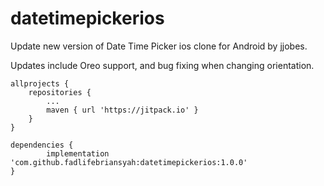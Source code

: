 # datetimepickerios
Update new version of Date Time Picker ios clone for Android by jjobes.

Updates include Oreo support, and bug fixing when changing orientation.


	allprojects {
		repositories {
			...
			maven { url 'https://jitpack.io' }
		}
	}
  
	dependencies {
	        implementation 'com.github.fadlifebriansyah:datetimepickerios:1.0.0'
	}
